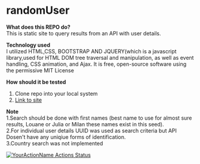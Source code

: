 # randomUser

**What does this REPO do?**
<br>
This is static site to query results from an API with user details. 

**Technology used**
<br>
I utilized HTML,CSS, BOOTSTRAP AND JQUERY(which is a javascript library,used for HTML DOM tree traversal and manipulation,
as well as event handling, CSS animation, and Ajax. It is free, open-source software using the permissive MIT License


**How  should it be tested**
1. Clone repo into your local system
2. <a href="https://decagon01.herokuapp.com/">Link to site</a>

**Note**
<br>
1.Search should be done with first names (best name to use for almost sure results, Louane or Julia or Milan these names exist in this seed).<br>
2.For individual user details UUID was used as search criteria but API Dosen't have any uniqiue forms of identification.<br>
3.Country search was not implemented

[![YourActionName Actions Status](https://github.com/{otjake}/{randomUser}/edit/{Decagon}/badge.svg)](https://github.com/{otjake}/{randomUser}/actions)
